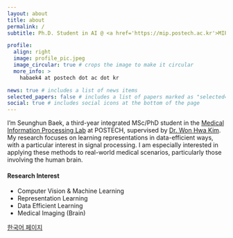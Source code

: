```yaml
---
layout: about
title: about
permalink: /
subtitle: Ph.D. Student in AI @ <a href='https://mip.postech.ac.kr'>MIP Lab</a>, POSTECH

profile:
  align: right
  image: profile_pic.jpeg
  image_circular: true # crops the image to make it circular
  more_info: >
    habaek4 at postech dot ac dot kr

news: true # includes a list of news items
selected_papers: false # includes a list of papers marked as "selected={true}"
social: true # includes social icons at the bottom of the page
---
```


I’m Seunghun Baek, a third-year integrated MSc/PhD student in the [Medical Information Processing Lab](https://mip.postech.ac.kr) at POSTECH, supervised by [Dr. Won Hwa Kim](https://wwplato.github.io).
My research focuses on learning representations in data-efficient ways, with a particular interest in signal processing.
I am especially interested in applying these methods to real-world medical scenarios, particularly those involving the human brain.

#### Research Interest

<ul>
 <li>Computer Vision & Machine Learning</li>
 <li>Representation Learning</li>
 <li>Data Efficient Learning</li>
 <li>Medical Imaging (Brain) </li>
</ul>

<!-- Test SEUNGHUN
Write your biography here. Tell the world about yourself. Link to your favorite [subreddit](http://reddit.com). You can put a picture in, too. The code is already in, just name your picture `prof_pic.jpg` and put it in the `img/` folder.

Put your address / P.O. box / other info right below your picture. You can also disable any of these elements by editing `profile` property of the YAML header of your `_pages/about.md`. Edit `_bibliography/papers.bib` and Jekyll will render your [publications page](/al-folio/publications/) automatically.

Link to your social media connections, too. This theme is set up to use [Font Awesome icons](https://fontawesome.com/) and [Academicons](https://jpswalsh.github.io/academicons/), like the ones below. Add your Facebook, Twitter, LinkedIn, Google Scholar, or just disable all of them. -->

<a href="/kr" class="fancy_button">한국어 페이지</a>
